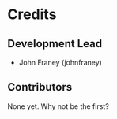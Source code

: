 # Credits

## Development Lead

* John Franey (johnfraney)

## Contributors

None yet. Why not be the first?
